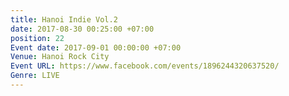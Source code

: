 ```yaml
---
title: Hanoi Indie Vol.2
date: 2017-08-30 00:25:00 +07:00
position: 22
Event date: 2017-09-01 00:00:00 +07:00
Venue: Hanoi Rock City
Event URL: https://www.facebook.com/events/1896244320637520/
Genre: LIVE
---
```


